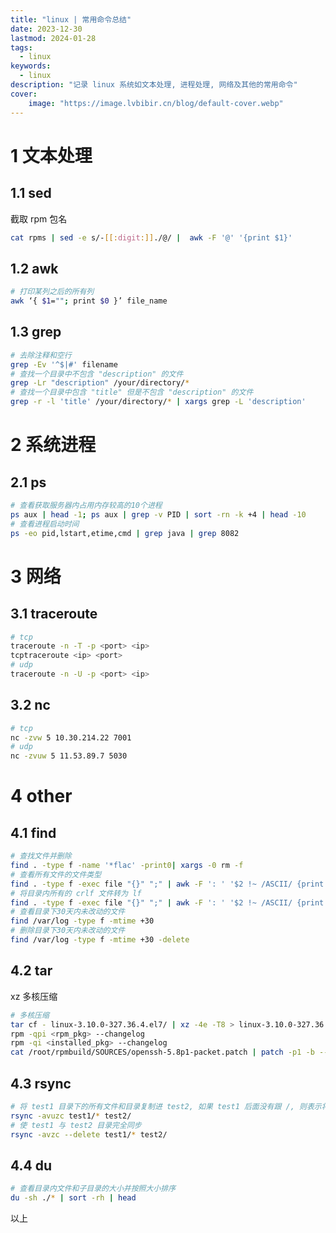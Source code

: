 ```yaml
---
title: "linux | 常用命令总结"
date: 2023-12-30
lastmod: 2024-01-28
tags:
  - linux
keywords:
  - linux
description: "记录 linux 系统如文本处理, 进程处理, 网络及其他的常用命令"
cover:
    image: "https://image.lvbibir.cn/blog/default-cover.webp"
---
```


# 1 文本处理

## 1.1 sed

截取 rpm 包名

```bash
cat rpms | sed -e s/-[[:digit:]]./@/ |  awk -F '@' '{print $1}'
```

## 1.2 awk

```bash
# 打印某列之后的所有列
awk ‘{ $1=""; print $0 }’ file_name
```

## 1.3 grep

```bash
# 去除注释和空行
grep -Ev '^$|#' filename
# 查找一个目录中不包含 "description" 的文件
grep -Lr "description" /your/directory/*
# 查找一个目录中包含 "title" 但是不包含 "description" 的文件
grep -r -l 'title' /your/directory/* | xargs grep -L 'description'
```

# 2 系统进程

## 2.1 ps

```bash
# 查看获取服务器内占用内存较高的10个进程
ps aux | head -1; ps aux | grep -v PID | sort -rn -k +4 | head -10
# 查看进程启动时间
ps -eo pid,lstart,etime,cmd | grep java | grep 8082
```

# 3 网络

## 3.1 traceroute

```bash
# tcp
traceroute -n -T -p <port> <ip>
tcptraceroute <ip> <port>
# udp
traceroute -n -U -p <port> <ip>
```

## 3.2 nc

```bash
# tcp
nc -zvw 5 10.30.214.22 7001
# udp
nc -zvuw 5 11.53.89.7 5030
```

# 4 other

## 4.1 find

```bash
# 查找文件并删除
find . -type f -name '*flac' -print0| xargs -0 rm -f
# 查看所有文件的文件类型
find . -type f -exec file "{}" ";" | awk -F ': ' '$2 !~ /ASCII/ {print $1 ": " $2}'
# 将目录内所有的 crlf 文件转为 lf
find . -type f -exec file "{}" ";" | awk -F ': ' '$2 !~ /ASCII/ {print $1 ": " $2}' | grep CRLF | awk -F':' '{print $1}' | xargs dos2unix
# 查看目录下30天内未改动的文件
find /var/log -type f -mtime +30
# 删除目录下30天内未改动的文件
find /var/log -type f -mtime +30 -delete
```

## 4.2 tar

xz 多核压缩

```bash
# 多核压缩
tar cf - linux-3.10.0-327.36.4.el7/ | xz -4e -T8 > linux-3.10.0-327.36.4.el7.tar.xz
rpm -qpi <rpm_pkg> --changelog
rpm -qi <installed_pkg> --changelog
cat /root/rpmbuild/SOURCES/openssh-5.8p1-packet.patch | patch -p1 -b --suffix .packet --fuzz=0
```

## 4.3 rsync

```bash
# 将 test1 目录下的所有文件和目录复制进 test2, 如果 test1 后面没有跟 /, 则表示将 test1 目录复制进 test2
rsync -avuzc test1/* test2/
# 使 test1 与 test2 目录完全同步
rsync -avzc --delete test1/* test2/
```

## 4.4 du

```bash
# 查看目录内文件和子目录的大小并按照大小排序
du -sh ./* | sort -rh | head
```

以上
